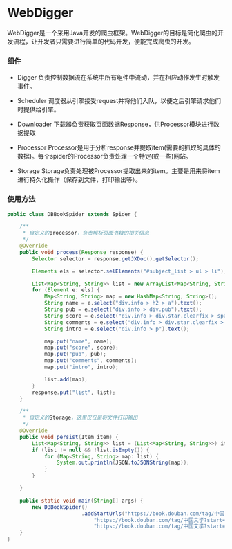 # WebDigger

WebDigger是一个采用Java开发的爬虫框架。WebDigger的目标是简化爬虫的开发流程，让开发者只需要进行简单的代码开发，便能完成爬虫的开发。


### 组件

- Digger
负责控制数据流在系统中所有组件中流动，并在相应动作发生时触发事件。

- Scheduler
调度器从引擎接受request并将他们入队，以便之后引擎请求他们时提供给引擎。

- Downloader
下载器负责获取页面数据Response，供Processor模块进行数据提取

- Processor
Processor是用于分析response并提取item(需要的抓取的具体的数据)。每个spider的Processor负责处理一个特定(或一些)网站。

- Storage
Storage负责处理被Processor提取出来的item。主要是用来将item进行持久化操作（保存到文件，打印输出等）。

### 使用方法

```java
public class DBBookSpider extends Spider {

    /**
     * 自定义的processor，负责解析页面书籍的相关信息
     */
    @Override
    public void process(Response response) {
        Selector selector = response.getJXDoc().getSelector();

        Elements els = selector.selElements("#subject_list > ul > li");

        List<Map<String, String>> list = new ArrayList<Map<String, String>>();
        for (Element e: els) {
            Map<String, String> map = new HashMap<String, String>();
            String name = e.select("div.info > h2 > a").text();
            String pub = e.select("div.info > div.pub").text();
            String score = e.select("div.info > div.star.clearfix > span.rating_nums").text();
            String comments = e.select("div.info > div.star.clearfix > span.pl").text();
            String intro = e.select("div.info > p").text();

            map.put("name", name);
            map.put("score", score);
            map.put("pub", pub);
            map.put("comments", comments);
            map.put("intro", intro);

            list.add(map);
        }
        response.put("list", list);
    }

    /**
     * 自定义的Storage，这里仅仅是将文件打印输出
     */
    @Override
    public void persist(Item item) {
        List<Map<String, String>> list = (List<Map<String, String>>) item.get("list");
        if (list != null && !list.isEmpty()) {
            for (Map<String, String> map: list) {
                System.out.println(JSON.toJSONString(map));
            }
        }

    }

    public static void main(String[] args) {
        new DBBookSpider()
                        .addStartUrls("https://book.douban.com/tag/中国文学",
                            "https://book.douban.com/tag/中国文学?start=20&type=T",
                            "https://book.douban.com/tag/中国文学?start=40&type=T").setFollowed(false).start(); // 启动爬虫
    }
}

```
